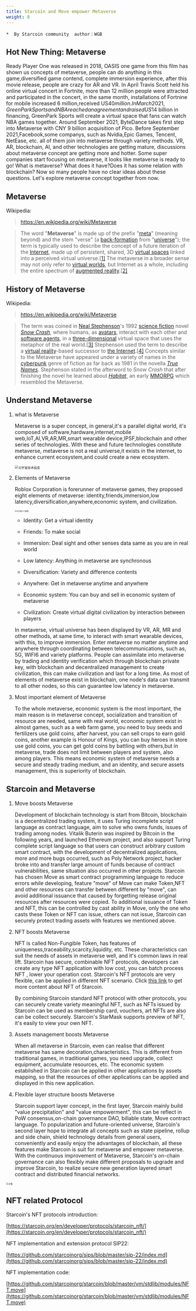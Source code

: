 ```yaml
---
title: Starcoin and Move empower Metaverse
weight: 8
---
```




```
*  By Starcoin community  author：WGB
```

## Hot New Thing: Metaverse

Ready Player One was released in 2018, OASIS one game from this film has shown us concepts of metaverse, people can do anything in this game,diversified game contend, complete immersion experience, after this movie release, people are crazy for AR and VR. In April Travis Scott held his online virtual concert in Fortnite, more than 12 million people were attracted and participated in the concert, in the same month, installations of Fortnine for mobile increased 6 million,received US$40 million.  In March 2021, GreenPark Sports and NBA reached an agreement and raised US$14 billion in financing, GreenPark Sports will create a virtual space that fans can watch NBA games together. Around September 2021, ByteDance takes first step into Metaverse with CNY 9 billion acquisition of Pico. Before September 2021,Facebook,some companys, such as Nvidia,Epic Games, Tencent, NetEase, etc. all of them join into metaverse through variety methods. VR, AR, blockchain, AI, and other technologies are getting mature, discussions about metaverse concept are getting more and hotter. Some super companies start focusing on metaverse, it looks like metaverse is ready to go! What is metaverse? What does it have?Does it has some relation with blockchain? Now so many people have no clear ideas about these questions. Let's explore metaverse concept together from now.



## Metaverse

Wikipedia: 

>https://en.wikipedia.org/wiki/Metaverse

>The word "**Metaverse**" is made up of the prefix "[meta](https://en.wikipedia.org/wiki/Meta)" (meaning beyond) and the stem "verse" (a [back-formation](https://en.wikipedia.org/wiki/Back-formation) from "[universe](https://en.wikipedia.org/wiki/Universe)"); the term is typically used to describe the concept of a future iteration of the [Internet](https://en.wikipedia.org/wiki/Internet), made up of persistent, shared, 3D [virtual spaces](https://en.wikipedia.org/wiki/Virtual_space) linked into a perceived virtual universe.[[1\]](https://en.wikipedia.org/wiki/Metaverse#cite_note-IEEE_VW_Standard_Working_Group-1) The metaverse in a broader sense may not only refer to [virtual worlds](https://en.wikipedia.org/wiki/Virtual_world), but Internet as a whole, including the entire spectrum of [augmented reality](https://en.wikipedia.org/wiki/Augmented_reality).[[2\]](https://en.wikipedia.org/wiki/Metaverse#cite_note-2)



## History of Metaverse

Wikipedia: 

> https://en.wikipedia.org/wiki/Metaverse

> The term was coined in [Neal Stephenson](https://en.wikipedia.org/wiki/Neal_Stephenson)'s 1992 [science fiction](https://en.wikipedia.org/wiki/Science_fiction) novel *[Snow Crash](https://en.wikipedia.org/wiki/Snow_Crash)*, where humans, as [avatars](https://en.wikipedia.org/wiki/Avatar_(computing)), interact with each other and [software agents](https://en.wikipedia.org/wiki/Software_agent), in a [three-dimensional](https://en.wikipedia.org/wiki/3D_computer_graphics) virtual space that uses the metaphor of the real world.[[3\]](https://en.wikipedia.org/wiki/Metaverse#cite_note-3) Stephenson used the term to describe a [virtual reality](https://en.wikipedia.org/wiki/Virtual_reality)-based successor to [the Internet](https://en.wikipedia.org/wiki/The_Internet).[[4\]](https://en.wikipedia.org/wiki/Metaverse#cite_note-4) Concepts similar to the Metaverse have appeared under a variety of names in the [cyberpunk](https://en.wikipedia.org/wiki/Cyberpunk) genre of fiction as far back as 1981 in the novella *[True Names](https://en.wikipedia.org/wiki/True_Names)*. Stephenson stated in the afterword to *Snow Crash* that after finishing the novel he learned about *[Habitat](https://en.wikipedia.org/wiki/Habitat_(video_game))*, an early [MMORPG](https://en.wikipedia.org/wiki/MMORPG) which resembled the Metaverse.



## Understand Metaverse

1. what is Metaverse

   Metaverse is a super concept, in general,it's a parallel digital world, it's composed of software,hardware,internet,mobile web,IoT,AI,VR,AR,MR,smart wearable device,IPSF,blockchain and other series of technologies. With these and future technologies constitute metaverse, metaverse is not a real universe,it exists in the internet,  to enhance current ecosystem,and could create a new ecosystem.

   <img src="https://tva1.sinaimg.cn/large/008i3skNgy1guuyzuprgoj60d308ejrt02.jpg" alt="元宇宙技术组成" style="zoom:60%;" />

   

2. Elements of Metaverse

   Roblox Corporation is forerunner of metaverse games, they proposed eight elements of metaverse: identity,friends,immersion,low latency,diversification,anywhere,economic system, and civilization. 

   <img src="https://tva1.sinaimg.cn/large/008i3skNgy1guuz0okvstj60rs0lb40i02.jpg" alt="元宇宙八个要素" style="zoom:33%;" />

   

   * Identity: Get a virtual identity

   * Friends: To make social

   * Immersion: Deal sight and other senses data same as you are in real world

   * Low latency: Anything in metaverse are synchronous

   * Diversification: Variety and difference contents

   * Anywhere: Get in metaverse anytime and anywhere

   * Economic system: You can buy and sell in economic system of metaverse

   * Civilization: Create virtual digital civilization by interaction between players

   In metaverse, virtual universe has been displayed by VR, AR, MR and other methods, at same time, to interact with smart wearable devices, with this, to improve immersion.  Enter metaverse no matter anytime and anywhere through coordinating between telecommunications, such as, 5G, WIFI6  and variety platforms. People can assimilate into metaverse by trading and identity verification which through blockchain private key, with blockchain and decentralized management to create civilization, this can make civilization and last for a long time. As most of elements of metaverse exist in blockchain, one node's data can transmit to all other nodes, so this can guarantee low latency in metaverse.

3. Most important element of Metaverse

   To the whole metaverse, economic system is the most important,  the main reason is in metaverse concept, socialization and transition of resource are needed, same with real world, economic system exist in almost games, such as a web farm game, you need to buy seeds and fertilizers use gold coins, after harvest, you can sell crops to earn gold coins, another example is Honour of Kings, you can buy heroes in store use gold coins, you can get gold coins by  battling with others,but in metaverse, trade does not limit between players and system, also among players.  This means economic system of metaverse needs a secure and steady trading medium, and an identity, and secure assets management, this is superiority of blockchain.    



## Starcoin and Metaverse

1. Move boosts Metaverse

   Development of blockchain technology is start from Bitcoin, blockchain is a decentralized trading system, it uses Turing incomplete script language as contract language, aim to solve who owns funds, issues of trading  among nodes. Vitalik Buterin was inspired by Bitcoin in the following years, and launched Ethereum project, and also support Turing complete script language so that users can construct arbitrary custom smart contract, with the development of decentralized applications, more and more bugs occurred, such as Poly Network project, hacker broke into and transfer large amount of funds because of contract vulnerabilities, same situation also occurred in other projects. Starcoin has chosen Move as smart contract programming language to reduce errors while developing,  feature "move" of  Move can make Token,NFT and other resources can transfer between different by "move", can avoid additional issuance that caused by forgetting release original resources after resources were copied.  To additional issuance of Token and NFT, this can be controlled by cast ability in Move, only the one who casts these Token or NFT can issue, others can not issue, Starcoin can securely protect trading assets with features we mentioned above.    

2. NFT boosts Metaverse

   NFT is called Non-Fungible Token, has features of uniqueness,traceability,scarcity,liquidity, etc. These characteristics can suit the needs of assets in metaverse well, and it's common laws in real lift.  Starcoin has secure, combinable NFT protocols, developers can create any type NFT application with low cost,  you can batch process NFT  , lower your operation cost. Starcoin's NFT protocols are very flexible, can be applied in different NFT scenario. Click [this link](https://starcoin.org/en/developer/protocols/starcoin_nft/) to get more content about NFT of Starcoin.

   By combining Starcoin standard NFT protocol with other protocols, you can securely create variety meaningful NFT, such as NFTs issued by Starcoin  can be used as membership card, vouchers, art NFTs are also can be collect securely. Starcoin's StarMask supports preview of NFT, it's easily to view your own NFT.

3. Assets management boosts Metaverse

   When all metaverse in Starcoin, even can realise that different metaverse has same decoration,characteristics. This is different from traditional games, in traditional games, you need upgrade, collect equipment, accumulate resources, etc. The economic system established in Starcoin can be applied in other applications by assets mapping, so that the resources of other applications can be applied and displayed in this new application.

4. Flexible layer structure boosts Metaverse

   Starcoin support layer concept, in the first layer, Starcoin mainly build "value precipitation" and "value empowerment", this can be reflect in  PoW consensus,on-chain governance DAO, billable state, Move contract language. To popularization and future-oriented universe, Starcoin's second layer hope to integrate all concepts such as state pipeline, rollup and side chain, shield technology details from general users, conveniently and easily enjoy the advantages of blockchain, all these features make Starcoin is suit for metaverse and empower metaverse. With the continuous improvement of Metaverse, Starcoin's on-chain governance can also flexibly make different proposals to upgrade and improve Starcoin, to realize secure new generation layered smart contract and distributed financial networks.



<img src="https://tva1.sinaimg.cn/large/008i3skNgy1guuz1epm0pj60m00kuwfg02.jpg" alt="价值" style="zoom:40%;" />



## NFT related Protocol

Starcoin's NFT protocols introduction:

[https://starcoin.org/en/developer/protocols/starcoin_nft/](https://starcoin.org/en/developer/protocols/starcoin_nft/)   

NFT implementation and extension protocol SIP22:

[https://github.com/starcoinorg/sips/blob/master/sip-22/index.md](https://github.com/starcoinorg/sips/blob/master/sip-22/index.md)  

NFT implementation code:

[https://github.com/starcoinorg/starcoin/blob/master/vm/stdlib/modules/NFT.move](https://github.com/starcoinorg/starcoin/blob/master/vm/stdlib/modules/NFT.move)